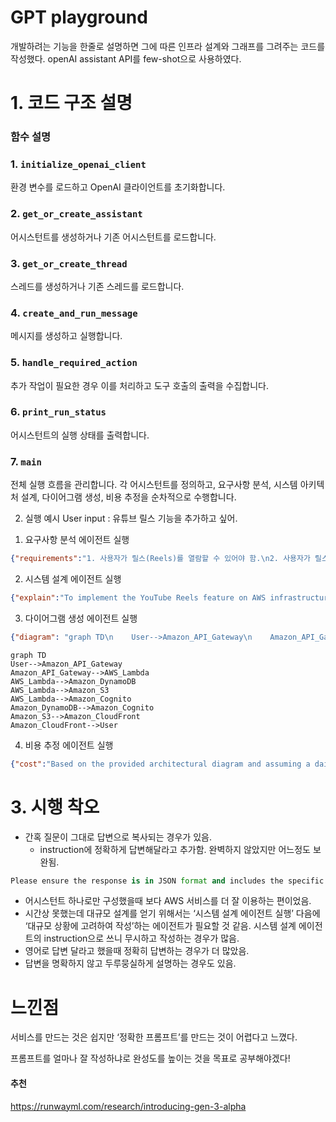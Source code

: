 # GPT playground
개발하려는 기능을 한줄로 설명하면 그에 따른 인프라 설계와 그래프를 그려주는 코드를 작성했다.
openAI assistant API를 few-shot으로 사용하였다.

# 1. 코드 구조 설명

### 함수 설명

### 1. `initialize_openai_client`

환경 변수를 로드하고 OpenAI 클라이언트를 초기화합니다.

### 2. `get_or_create_assistant`

 어시스턴트를 생성하거나 기존 어시스턴트를 로드합니다.

### 3. `get_or_create_thread`

스레드를 생성하거나 기존 스레드를 로드합니다.

### 4. `create_and_run_message`

메시지를 생성하고 실행합니다.

### 5. `handle_required_action`

추가 작업이 필요한 경우 이를 처리하고 도구 호출의 출력을 수집합니다.

### 6. `print_run_status`

어시스턴트의 실행 상태를 출력합니다.

### 7. `main`

전체 실행 흐름을 관리합니다. 각 어시스턴트를 정의하고, 요구사항 분석, 시스템 아키텍처 설계, 다이어그램 생성, 비용 추정을 순차적으로 수행합니다.

2. 실행 예시
User input : 유튜브 릴스 기능을 추가하고 싶어.

1) 요구사항 분석 에이전트 실행

```json
{"requirements":"1. 사용자가 릴스(Reels)를 열람할 수 있어야 함.\n2. 사용자가 릴스를 업로드할 수 있어야 함.\n3. 릴스에 좋아요 및 댓글을 달 수 있어야 함.\n4. 릴스를 다른 소셜 미디어 플랫폼에 공유할 수 있어야 함.\n5. 사용자는 릴스를 검색하고 관심 있는 릴스를 팔로우할 수 있어야 함."}
```

2) 시스템 설계 에이전트 실행

```json
{"explain":"To implement the YouTube Reels feature on AWS infrastructure, we can design a serverless architecture using AWS services such as Amazon S3 for storing videos, Amazon API Gateway for handling API requests, AWS Lambda for serverless compute, Amazon DynamoDB for storing user data and interactions, Amazon Cognito for user authentication and authorization, and Amazon CloudFront for content delivery and caching. This architecture will ensure scalability, availability, and cost-efficiency for the YouTube Reels functionality."}
```

3) 다이어그램 생성 에이전트 실행
```json
{"diagram": "graph TD\n    User-->Amazon_API_Gateway\n    Amazon_API_Gateway-->AWS_Lambda\n    AWS_Lambda-->Amazon_DynamoDB\n    AWS_Lambda-->Amazon_S3\n    AWS_Lambda-->Amazon_Cognito\n    Amazon_DynamoDB-->Amazon_Cognito\n    Amazon_S3-->Amazon_CloudFront\n    Amazon_CloudFront-->User"}
```

```mermaid
graph TD
User-->Amazon_API_Gateway
Amazon_API_Gateway-->AWS_Lambda
AWS_Lambda-->Amazon_DynamoDB
AWS_Lambda-->Amazon_S3
AWS_Lambda-->Amazon_Cognito
Amazon_DynamoDB-->Amazon_Cognito
Amazon_S3-->Amazon_CloudFront
Amazon_CloudFront-->User
```

4) 비용 추정 에이전트 실행

```json
{"cost":"Based on the provided architectural diagram and assuming a daily active user (DAU) count of 100,000, the estimated AWS infrastructure cost is $500 per month. This cost includes expenses for Amazon API Gateway, AWS Lambda, Amazon DynamoDB, Amazon S3, Amazon Cognito, and Amazon CloudFront services."}
```

# 3. 시행 착오

- 간혹 질문이 그대로 답변으로 복사되는 경우가 있음.
    - instruction에 정확하게 답변해달라고 추가함. 완벽하지 않았지만 어느정도 보완됨.

```python
Please ensure the response is in JSON format and includes the specific information requested.
```

- 어시스턴트 하나로만 구성했을때 보다 AWS 서비스를 더 잘 이용하는 편이었음.
- 시간상 못했는데 대규모 설계를 얻기 위해서는 ‘시스템 설계 에이전트 실행’ 다음에 ‘대규모 상황에 고려하여 작성’하는 에이전트가 필요할 것 같음. 시스템 설계 에이전트의 instruction으로 쓰니 무시하고 작성하는 경우가 많음.
- 영어로 답변 달라고 했을때 정확히 답변하는 경우가 더 많았음.
- 답변을 명확하지 않고 두루뭉실하게 설명하는 경우도 있음.

# 느낀점

서비스를 만드는 것은 쉽지만 ‘정확한 프롬프트’를 만드는 것이 어렵다고 느꼈다.

프롬프트를 얼마나 잘 작성하냐로 완성도를 높이는 것을 목표로 공부해야겠다!


#### 추천
https://runwayml.com/research/introducing-gen-3-alpha
